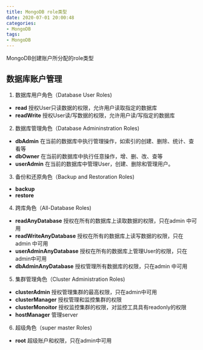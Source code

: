 ```yaml
---
title: MongoDB role类型
date: 2020-07-01 20:00:48
categories: 
- MongoDB
tags:
- MongoDB
---
```


MongoDB创建账户所分配的role类型

<!-- more -->

## 数据库账户管理
1. 数据库用户角色（Database User Roles)
- **read** 授权User只读数据的权限，允许用户读取指定的数据库
- **readWrite** 授权User读/写数据的权限，允许用户读/写指定的数据库
2. 数据库管理角色（Database Admininstration Roles)
- **dbAdmin** 在当前的数据库中执行管理操作，如索引的创建、删除、统计、查看等
- **dbOwner** 在当前的数据库中执行任意操作，增、删、改、查等
- **userAdmin** 在当前的数据库中管理User，创建、删除和管理用户。
3. ​​​​​​​备份和还原角色（Backup and Restoration Roles)​​​​​​​
- **backup**
- **restore**
4. 跨库角色（All-Database Roles)
- **readAnyDatabase** 授权在所有的数据库上读取数据的权限，只在admin 中可用
- **readWriteAnyDatabase** 授权在所有的数据库上读写数据的权限，只在admin 中可用
- **userAdminAnyDatabase** 授权在所有的数据库上管理User的权限，只在admin中可用
- **dbAdminAnyDatabase** 授权管理所有数据库的权限，只在admin 中可用
5. 集群管理角色（Cluster Administration Roles)
- **clusterAdmin** 授权管理集群的最高权限，只在admin中可用
- **clusterManager** 授权管理和监控集群的权限
- **clusterMonoitor** 授权监控集群的权限，对监控工具具有readonly的权限
- **hostManager** 管理server
6. 超级角色（super master  Roles)
- **root** 超级账户和权限，只在admin中可用

